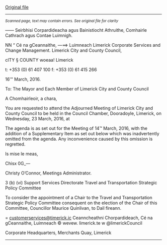 [Original file](https://www.limerick.ie/sites/default/files/media/documents/2017-06/Agenda%20-%20Adjourned%20Meeting%20of%20Limerick%20City%20and%20County%20Council%20-%2023rd%20March%202016.pdf)

---
*<small>Scanned page, text may contain errors. See original file for clarity</small>*  

—— Seirbhisi Corpardideacha agus Bainistiocht Athruithe,
Comhairle Cathrach agus Contae Luimnigh.

NN “ Cé na gCeannaithe,
—==> Luimneach
Limerick Corporate Services and Change Management.
Limerick City and County Council,

cITY § COUNTY woeaa!
Limerick

t: +353 (0) 61 407 100
f: +353 (0) 61 415 266

16'" March, 2016.

To: The Mayor and Each Member of Limerick City and County Council

A Chomhairleoir, a chara,

You are requested to attend the Adjourned Meeting of Limerick City and County Council to
be held in the Council Chamber, Dooradoyle, Limerick, on Wednesday, 23 March, 2016, at

The agenda is as set out for the Meeting of 14™ March, 2016, with the addition of a
Supplementary Item as set out below which was inadvertently omitted from the agenda.
Any inconvenience caused by this omission is regretted.

Is mise le meas,

Chisx 0G_—

Christy O’Connor,
Meetings Administrator.

3 (b) (vi) Support Services Directorate
Travel and Transportation Strategic Policy Committee

To consider the appointment of a Chair to the Travel and Transportation
Strategic Policy Committee consequent on the election of the Chair of this
Committee, Councillor Maurice Quinlivan, to Dail fireann.

= customerservices@timerick.ic
Ceanncheathni Chorpardideach, Cé na gCeannaithe, Luimneach © wevew. limerick.te
w @limerickCouncil

Corporate Headquarters, Merchants Quay, Limerick


---
